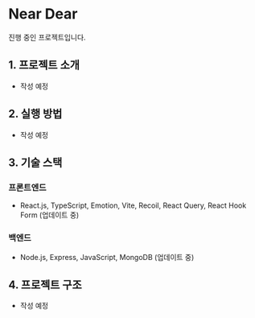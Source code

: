 # Near Dear

진행 중인 프로젝트입니다.

## 1. 프로젝트 소개
- 작성 예정

## 2. 실행 방법
- 작성 예정

## 3. 기술 스택

### 프론트엔드
- React.js, TypeScript, Emotion, Vite, Recoil, React Query, React Hook Form (업데이트 중)
### 백엔드
- Node.js, Express, JavaScript, MongoDB (업데이트 중)

## 4. 프로젝트 구조
- 작성 예정
